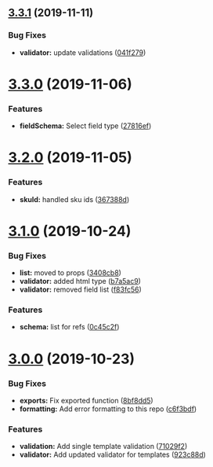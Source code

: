 ## [3.3.1](https://github.com/tipeio/schema/compare/v3.3.0...v3.3.1) (2019-11-11)


### Bug Fixes

* **validator:** update validations ([041f279](https://github.com/tipeio/schema/commit/041f2794e33cc6c719c800569776468a1c2ac11f))

# [3.3.0](https://github.com/tipeio/schema/compare/v3.2.0...v3.3.0) (2019-11-06)


### Features

* **fieldSchema:** Select field type ([27816ef](https://github.com/tipeio/schema/commit/27816effc2faee6fe7f540495020ea32cfa0afb4))

# [3.2.0](https://github.com/tipeio/schema/compare/v3.1.0...v3.2.0) (2019-11-05)


### Features

* **skuId:** handled sku ids ([367388d](https://github.com/tipeio/schema/commit/367388da4fc19c42d3357aa7c5fd2898b1d814ec))

# [3.1.0](https://github.com/tipeio/schema/compare/v3.0.0...v3.1.0) (2019-10-24)


### Bug Fixes

* **list:** moved to props ([3408cb8](https://github.com/tipeio/schema/commit/3408cb87532d2a2743c53a53d90f65638b77f11d))
* **validator:** added html type ([b7a5ac9](https://github.com/tipeio/schema/commit/b7a5ac99c3396474bd9ac9255a501d51d8e4570d))
* **validator:** removed field list ([f83fc56](https://github.com/tipeio/schema/commit/f83fc56178873e8da195c85d022cc45950f016c8))


### Features

* **schema:** list for refs ([0c45c2f](https://github.com/tipeio/schema/commit/0c45c2fbd1544b04438180c24b8af6e4ad4f6550))

# [3.0.0](https://github.com/tipeio/schema/compare/v2.4.1...v3.0.0) (2019-10-23)


### Bug Fixes

* **exports:** Fix exported function ([8bf8dd5](https://github.com/tipeio/schema/commit/8bf8dd53e91c86664078fd88de9ce1a752c381e6))
* **formatting:** Add error formatting to this repo ([c6f3bdf](https://github.com/tipeio/schema/commit/c6f3bdfb68ae49677153ac3331b3a7671745e143))


### Features

* **validation:** Add single template validation ([71029f2](https://github.com/tipeio/schema/commit/71029f28df4141d0b4ef6202b46d3da6495cfb41))
* **validator:** Add updated validator for templates ([923c88d](https://github.com/tipeio/schema/commit/923c88d4b73786f10f6d7bd78802509b89fe5989))
